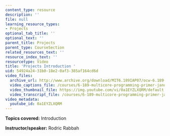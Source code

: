 ```yaml
---
content_type: resource
description: ''
file: null
learning_resource_types:
- Projects
optional_tab_title: ''
optional_text: ''
parent_title: Projects
parent_type: CourseSection
related_resources_text: ''
resource_index_text: ''
resourcetype: Video
title: 'Projects Introduction '
uid: 54924a24-31b0-18e2-0af3-385af164cd6d
video_files:
  archive_url: http://www.archive.org/download/MIT6.189IAP07/ocw-6.189-iap07-pro-intro_300k.mp4
  video_captions_file: /courses/6-189-multicore-programming-primer-january-iap-2007/e1f527280ec45f4bb01a302d3bba3c32_0a1EYZLXQRM.vtt
  video_thumbnail_file: https://img.youtube.com/vi/0a1EYZLXQRM/default.jpg
  video_transcript_file: /courses/6-189-multicore-programming-primer-january-iap-2007/57fdc441a2be0d207e313e7dc18f7933_0a1EYZLXQRM.pdf
video_metadata:
  youtube_id: 0a1EYZLXQRM
---
```


**Topics covered:** Introduction

**Instructor/speaker:** Rodric Rabbah